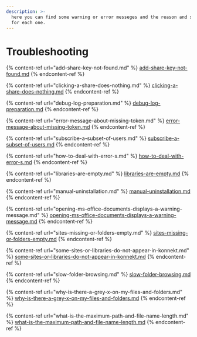 ```yaml
---
description: >-
  here you can find some warning or error messeges and the reason and solution
  for each one.
---
```


# Troubleshooting

{% content-ref url="add-share-key-not-found.md" %}
[add-share-key-not-found.md](add-share-key-not-found.md)
{% endcontent-ref %}

{% content-ref url="clicking-a-share-does-nothing.md" %}
[clicking-a-share-does-nothing.md](clicking-a-share-does-nothing.md)
{% endcontent-ref %}

{% content-ref url="debug-log-preparation.md" %}
[debug-log-preparation.md](debug-log-preparation.md)
{% endcontent-ref %}

{% content-ref url="error-message-about-missing-token.md" %}
[error-message-about-missing-token.md](error-message-about-missing-token.md)
{% endcontent-ref %}

{% content-ref url="subscribe-a-subset-of-users.md" %}
[subscribe-a-subset-of-users.md](subscribe-a-subset-of-users.md)
{% endcontent-ref %}

{% content-ref url="how-to-deal-with-error-s.md" %}
[how-to-deal-with-error-s.md](how-to-deal-with-error-s.md)
{% endcontent-ref %}

{% content-ref url="libraries-are-empty.md" %}
[libraries-are-empty.md](libraries-are-empty.md)
{% endcontent-ref %}

{% content-ref url="manual-uninstallation.md" %}
[manual-uninstallation.md](manual-uninstallation.md)
{% endcontent-ref %}

{% content-ref url="opening-ms-office-documents-displays-a-warning-message.md" %}
[opening-ms-office-documents-displays-a-warning-message.md](opening-ms-office-documents-displays-a-warning-message.md)
{% endcontent-ref %}

{% content-ref url="sites-missing-or-folders-empty.md" %}
[sites-missing-or-folders-empty.md](sites-missing-or-folders-empty.md)
{% endcontent-ref %}

{% content-ref url="some-sites-or-libraries-do-not-appear-in-konnekt.md" %}
[some-sites-or-libraries-do-not-appear-in-konnekt.md](some-sites-or-libraries-do-not-appear-in-konnekt.md)
{% endcontent-ref %}

{% content-ref url="slow-folder-browsing.md" %}
[slow-folder-browsing.md](slow-folder-browsing.md)
{% endcontent-ref %}

{% content-ref url="why-is-there-a-grey-x-on-my-files-and-folders.md" %}
[why-is-there-a-grey-x-on-my-files-and-folders.md](why-is-there-a-grey-x-on-my-files-and-folders.md)
{% endcontent-ref %}

{% content-ref url="what-is-the-maximum-path-and-file-name-length.md" %}
[what-is-the-maximum-path-and-file-name-length.md](what-is-the-maximum-path-and-file-name-length.md)
{% endcontent-ref %}

